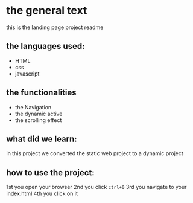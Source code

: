 # the general text
this is the landing page project readme

## the languages used:
- HTML
- css
- javascript

## the functionalities

- the Navigation
- the dynamic active
- the scrolling effect

## what did we learn:
in this project we converted the static web project to a dynamic project

## how to use the project:

1st you open your browser
2nd you click `ctrl+0`
3rd you navigate to your index.html
4th you click on it